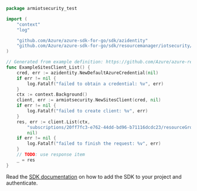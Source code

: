 ```go
package armiotsecurity_test

import (
	"context"
	"log"

	"github.com/Azure/azure-sdk-for-go/sdk/azidentity"
	"github.com/Azure/azure-sdk-for-go/sdk/resourcemanager/iotsecurity/armiotsecurity"
)

// Generated from example definition: https://github.com/Azure/azure-rest-api-specs/tree/main/specification/iotsecurity/resource-manager/Microsoft.IoTSecurity/preview/2021-02-01-preview/examples/Sites/List.json
func ExampleSitesClient_List() {
	cred, err := azidentity.NewDefaultAzureCredential(nil)
	if err != nil {
		log.Fatalf("failed to obtain a credential: %v", err)
	}
	ctx := context.Background()
	client, err := armiotsecurity.NewSitesClient(cred, nil)
	if err != nil {
		log.Fatalf("failed to create client: %v", err)
	}
	res, err := client.List(ctx,
		"subscriptions/20ff7fc3-e762-44dd-bd96-b71116dcdc23/resourceGroups/myRg/providers/Microsoft.Devices/IotHubs/myHub/sites",
		nil)
	if err != nil {
		log.Fatalf("failed to finish the request: %v", err)
	}
	// TODO: use response item
	_ = res
}
```

Read the [SDK documentation](https://github.com/Azure/azure-sdk-for-go/blob/sdk%2Fresourcemanager%2Fiotsecurity%2Farmiotsecurity%2Fv0.5.0/sdk/resourcemanager/iotsecurity/armiotsecurity/README.md) on how to add the SDK to your project and authenticate.

